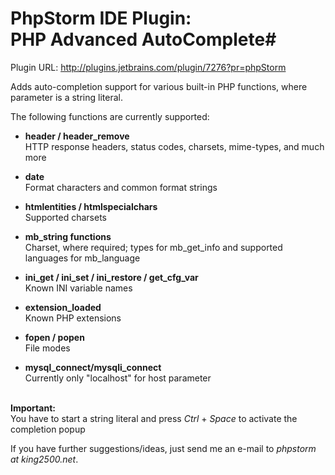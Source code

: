# PhpStorm IDE Plugin:<br>PHP Advanced AutoComplete#

Plugin URL: http://plugins.jetbrains.com/plugin/7276?pr=phpStorm

Adds auto-completion support for various built-in PHP functions, where parameter is a string literal.


The following functions are currently supported:

* <b>header / header_remove</b><br>
    HTTP response headers, status codes, charsets, mime-types, and much more

* <b>date</b><br>
    Format characters and common format strings

* <b>htmlentities / htmlspecialchars</b><br>
    Supported charsets

* <b>mb_string functions</b><br>
    Charset, where required; types for mb_get_info and supported languages for mb_language

* <b>ini_get / ini_set / ini_restore / get_cfg_var</b><br>
    Known INI variable names

* <b>extension_loaded</b><br>
    Known PHP extensions

* <b>fopen / popen</b><br>
    File modes

* <b>mysql_connect/mysqli_connect</b><br>
    Currently only &quot;localhost&quot; for host parameter<br><br></li>

<b>Important:</b><br>
You have to start a string literal and press <i>Ctrl</i> + <i>Space</i> to activate the completion popup

If you have further suggestions/ideas, just send me an e-mail to <i>phpstorm at king2500.net</i>.
